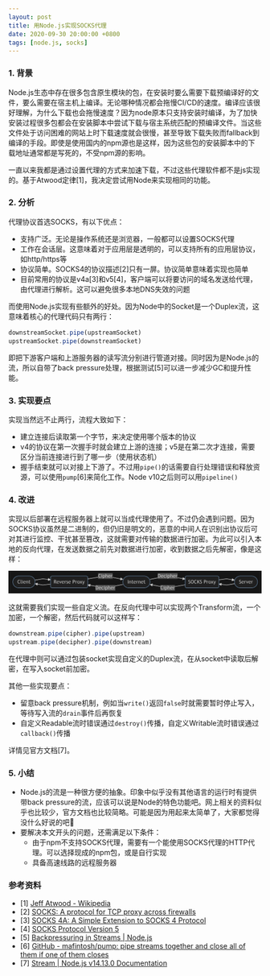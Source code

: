 ```yaml
---
layout: post
title: 用Node.js实现SOCKS代理 
date: 2020-09-30 20:00:00 +0800
tags: [node.js, socks]
---
```


### 1. 背景

Node.js生态中存在很多包含原生模块的包，在安装时要么需要下载预编译好的文件，要么需要在宿主机上编译。无论哪种情况都会拖慢CI/CD的速度。编译应该很好理解，为什么下载也会拖慢速度？因为node原本只支持安装时编译，为了加快安装过程很多包都会在安装脚本中尝试下载与宿主系统匹配的预编译文件。当这些文件处于访问困难的网站上时下载速度就会很慢，甚至导致下载失败而fallback到编译的手段。即使是使用国内的npm源也是这样，因为这些包的安装脚本中的下载地址通常都是写死的，不受npm源的影响。

一直以来我都是通过设置代理的方式来加速下载，不过这些代理软件都不是js实现的。基于Atwood定律[1]，我决定尝试用Node来实现相同的功能。

### 2. 分析

代理协议首选SOCKS，有以下优点：

* 支持广泛。无论是操作系统还是浏览器，一般都可以设置SOCKS代理
* 工作在会话层。这意味着对于应用层是透明的，可以支持所有的应用层协议，如http/https等
* 协议简单。SOCKS4的协议描述[2]只有一屏。协议简单意味着实现也简单
* 目前常用的协议是v4a[3]和v5[4]，客户端可以将要访问的域名发送给代理，由代理进行解析。这可以避免很多本地DNS失效的问题

而使用Node.js实现有些额外的好处。因为Node中的Socket是一个Duplex流，这意味着核心的代理代码只有两行：

```javascript
downstreamSocket.pipe(upstreamSocket)
upstreamSocket.pipe(downstreamSocket)
```

即把下游客户端和上游服务器的读写流分别进行管道对接。同时因为是Node.js的流，所以自带了back pressure处理，根据测试[5]可以进一步减少GC和提升性能。

### 3. 实现要点

实现当然远不止两行，流程大致如下：

* 建立连接后读取第一个字节，来决定使用哪个版本的协议
* v4的协议在第一次握手时就会建立上游的连接；v5是在第二次才连接，需要区分当前连接进行到了哪一步（使用状态机）
* 握手结束就可以对接上下游了。不过用`pipe()`的话需要自行处理错误和释放资源，可以使用`pump`[6]来简化工作。Node v10之后则可以用`pipeline()`

### 4. 改进

实现以后部署在远程服务器上就可以当成代理使用了。不过仍会遇到问题。因为SOCKS协议虽然是二进制的，但仍旧是明文的，恶意的中间人在识别出协议后可对其进行监控、干扰甚至篡改，这就需要对传输的数据进行加密。为此可以引入本地的反向代理，在发送数据之前先对数据进行加密，收到数据之后先解密，像是这样：

![结构](/assets/images/2020-09-30/arch.jpg)

这就需要我们实现一些自定义流。在反向代理中可以实现两个Transform流，一个加密，一个解密，然后代码就可以这样写：

```javascript
downstream.pipe(cipher).pipe(upstream)
upstream.pipe(decipher).pipe(downstream)
```

在代理中则可以通过包装socket实现自定义的Duplex流，在从socket中读取后解密，在写入socket前加密。

其他一些实现要点：

* 留意back pressure机制，例如当`write()`返回`false`时就需要暂时停止写入，等待写入流的`drain`事件后再恢复
* 自定义Readable流时错误通过`destroy()`传播，自定义Writable流时错误通过`callback()`传播

详情见官方文档[7]。

### 5. 小结

* Node.js的流是一种很方便的抽象。印象中似乎没有其他语言的运行时有提供带back pressure的流，应该可以说是Node的特色功能吧。网上相关的资料似乎也比较少，官方文档也比较简略。可能是因为用起来太简单了，大家都觉得没什么好说的吧🤪
* 要解决本文开头的问题，还需满足以下条件：
  * 由于npm不支持SOCKS代理，需要有一个能使用SOCKS代理的HTTP代理。可以选择现成的npm包，或是自行实现
  * 具备高速线路的远程服务器

### 参考资料
* [1] [Jeff Atwood - Wikipedia](https://en.wikipedia.org/wiki/Jeff_Atwood)
* [2] [SOCKS: A protocol for TCP proxy across firewalls](https://www.openssh.com/txt/socks4.protocol)
* [3] [SOCKS 4A: A  Simple Extension to SOCKS 4 Protocol](https://www.openssh.com/txt/socks4a.protocol)
* [4] [SOCKS Protocol Version 5](https://www.ietf.org/rfc/rfc1928.txt)
* [5] [Backpressuring in Streams \| Node.js](https://nodejs.org/en/docs/guides/backpressuring-in-streams/)
* [6] [GitHub - mafintosh/pump: pipe streams together and close all of them if one of them closes](https://github.com/mafintosh/pump)
* [7] [Stream \| Node.js v14.13.0 Documentation](https://nodejs.org/api/stream.html#stream_api_for_stream_implementers)